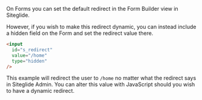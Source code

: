 On Forms you can set the default redirect in the Form Builder view in Siteglide.

However, if you wish to make this redirect dynamic, you can instead include a hidden field on the Form and set the redirect value there.

```html
<input 
  id="s_redirect" 
  value="/home" 
  type="hidden"
/>
```

This example will redirect the user to `/home` no matter what the redirect says in Siteglide Admin. You can alter this value with JavaScript should you wish to have a dynamic redirect.

